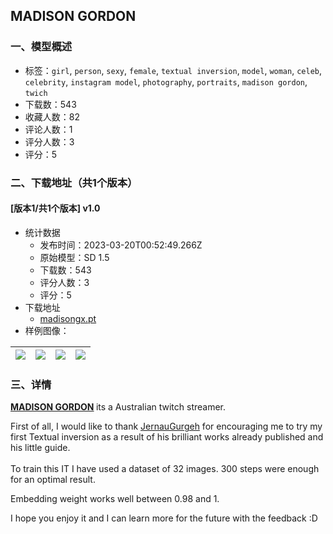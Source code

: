 ## MADISON GORDON
### 一、模型概述

- 标签：`girl`, `person`, `sexy`, `female`, `textual inversion`, `model`, `woman`, `celeb`, `celebrity`, `instagram model`, `photography`, `portraits`, `madison gordon`, `twich`
- 下载数：543
- 收藏人数：82
- 评论人数：1
- 评分人数：3
- 评分：5

### 二、下载地址（共1个版本）

#### [版本1/共1个版本] v1.0

- 统计数据
  - 发布时间：2023-03-20T00:52:49.266Z
  - 原始模型：SD 1.5
  - 下载数：543
  - 评分人数：3
  - 评分：5
- 下载地址
  - [madisongx.pt](https://civitai.com/api/download/models/23318)
- 样例图像：

| <img src="https://image.civitai.com/xG1nkqKTMzGDvpLrqFT7WA/52127cf9-baea-4cf4-b8d1-5c590577cc00/width=450/252938.jpeg" /> | <img src="https://image.civitai.com/xG1nkqKTMzGDvpLrqFT7WA/c6ecd5d8-8f96-4859-af88-4b8f17dcae00/width=450/252943.jpeg" /> | <img src="https://image.civitai.com/xG1nkqKTMzGDvpLrqFT7WA/17e83602-5e69-4300-4621-7f32445fb200/width=450/252942.jpeg" /> | <img src="https://image.civitai.com/xG1nkqKTMzGDvpLrqFT7WA/ebf9f8a8-4a43-4e97-ebef-aafd2d756c00/width=450/252941.jpeg" /> |
| ---- | ---- | ---- | ---- |


### 三、详情
<p><a target="_blank" rel="ugc" href="https://www.instagram.com/madisongordonx/"><strong>MADISON GORDON</strong></a><strong> </strong>its a Australian twitch streamer.</p><p></p><p>First of all, I would like to thank <a target="_blank" rel="ugc" href="https://civitai.com/user/JernauGurgeh">JernauGurgeh</a> for encouraging me to try my first Textual inversion as a result of his brilliant works already published and his little guide.<br /><br />To train this IT I have used a dataset of 32 images. 300 steps were enough for an optimal result.</p><p></p><p>Embedding weight works well between 0.98 and 1.</p><p></p><p>I hope you enjoy it and I can learn more for the future with the feedback :D</p>